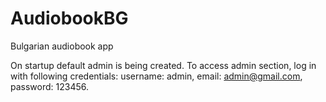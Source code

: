 # AudiobookBG
Bulgarian audiobook app

On startup default admin is being created.
To access admin section, log in with following credentials: username: admin, email: admin@gmail.com, password: 123456.
